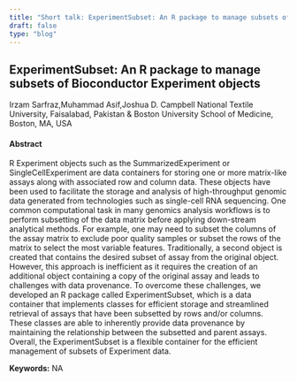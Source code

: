 ```yaml
---
title: "Short talk: ExperimentSubset: An R package to manage subsets of Bioconductor Experiment objects"
draft: false
type: "blog"
---
```


## ExperimentSubset: An R package to manage subsets of Bioconductor Experiment objects
Irzam Sarfraz,Muhammad Asif,Joshua D. Campbell
National Textile University, Faisalabad, Pakistan & Boston University School of Medicine, Boston, MA, USA
#### Abstract

R Experiment objects such as the SummarizedExperiment or SingleCellExperiment are data containers for storing one or more matrix-like assays along with associated row and column data. These objects have been used to facilitate the storage and analysis of high-throughput genomic data generated from technologies such as single-cell RNA sequencing. One common computational task in many genomics analysis workflows is to perform subsetting of the data matrix before applying down-stream analytical methods. For example, one may need to subset the columns of the assay matrix to exclude poor quality samples or subset the rows of the matrix to select the most variable features. Traditionally, a second object is created that contains the desired subset of assay from the original object. However, this approach is inefficient as it requires the creation of an additional object containing a copy of the original assay and leads to challenges with data provenance. To overcome these challenges, we developed an R package called ExperimentSubset, which is a data container that implements classes for efficient storage and streamlined retrieval of assays that have been subsetted by rows and/or columns. These classes are able to inherently provide data provenance by maintaining the relationship between the subsetted and parent assays. Overall, the ExperimentSubset is a flexible container for the efficient management of subsets of Experiment data.

**Keywords:** NA
